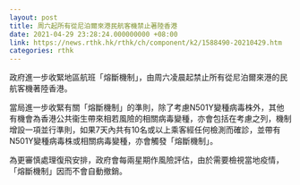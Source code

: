 ```yaml
---
layout: post
title: 周六起所有從尼泊爾來港民航客機禁止著陸香港
date: 2021-04-29 23:28:24.000000000 +08:00
link: https://news.rthk.hk/rthk/ch/component/k2/1588490-20210429.htm
categories: rthk
---
```


政府進一步收緊地區航班「熔斷機制」，由周六凌晨起禁止所有從尼泊爾來港的民航客機著陸香港。

當局進一步收緊有關「熔斷機制」的準則，除了考慮N501Y變種病毒株外，其他有機會為香港公共衞生帶來相若風險的相關病毒變種，亦會包括在考慮之列，機制增設一項並行準則，如果7天內共有10名或以上乘客經任何檢測而確診，並帶有N501Y變種病毒株或相關病毒變種，亦會觸發「熔斷機制」。

為更審慎處理復飛安排，政府會每兩星期作風險評估，由於需要檢視當地疫情，「熔斷機制」因而不會自動撤銷。
